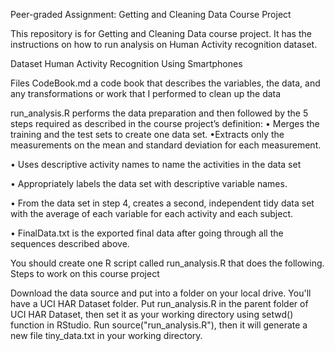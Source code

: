 Peer-graded Assignment: Getting and Cleaning Data Course Project

This repository is  for Getting and Cleaning Data course project.
It has the instructions on how to run analysis on Human Activity recognition dataset.

Dataset
Human Activity Recognition Using Smartphones

Files
CodeBook.md a code book that describes the variables, the data, and any transformations or work that I performed to clean up the data

run_analysis.R performs the data preparation and then followed by the 5 steps required as described in the course project’s definition:
•  Merges the training and the test sets to create one data set. •Extracts only the measurements on the mean and standard deviation for each measurement.

• Uses descriptive activity names to name the activities in the data set

•  Appropriately labels the data set with descriptive variable names.

•  From the data set in step 4, creates a second, independent tidy data set with the average of each variable for each activity and each subject.

•  FinalData.txt is the exported final data after going through all the sequences described above.

  You should create one R script called run_analysis.R that does the following. 
  Steps to work on this course project
 
  Download the data source and put into a folder on your local drive. You'll have a UCI HAR Dataset folder.
  Put run_analysis.R in the parent folder of UCI HAR Dataset, then set it as your working directory using setwd() function in RStudio.
  Run source("run_analysis.R"), then it will generate a new file tiny_data.txt in your working directory.
